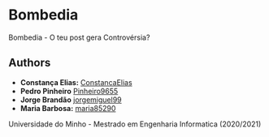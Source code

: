 # Bombedia
Bombedia - O teu post gera Controvérsia? 


## Authors

-   **Constança Elias:** [ConstancaElias](https://github.com/ConstancaElias)
-   **Pedro Pinheiro** [Pinheiro9655](https://github.com/Pinheiro9655)
-   **Jorge Brandão** [jorgemiguel99](https://github.com/jorgemiguel99)
-   **Maria Barbosa:** [maria85290](https://github.com/maria85290)


Universidade do Minho - Mestrado em Engenharia Informatica (2020/2021)

